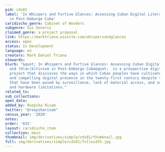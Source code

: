 ```yaml
---
pid: cds81
label: 'In Whispers and Furtive Glances: Assessing Cuban Digital Literacies and (H)ac(k)tivism
  in Post-Embargo Cuba'
caridischo_genre: Cabinet of Wonders
subgenre: Sui Generis
claimed_genre: a project proposal
link: https://marktriana.wixsite.com/whispersandglances
access: open
status: In Development
language: en
creators: Mark Daniel Triana
stewards:
blurb: "&quot; In Whispers and Furtive Glances: Assessing Cuban Digital Literacies
  and (H)ac(k)tivism in Post-Embargo Cuba&quot;  is a prospective digital humanities
  project that discusses the ways in which Cuban peoples have cultivated a unique
  and compelling digital presence in the twenty-first century despite the many challenges
  that have been posed by surveillance, lack of material access, and severe network
  and hardware limitations."
related_to:
sub_collections:
open_data:
added_by: Roopika Risam
twitter: "@roopikarisam"
census_year: '2020'
notes:
order: '015'
layout: caridischo_item
collection: main
thumbnail: img/derivatives/simple/cds81/thumbnail.jpg
full: img/derivatives/simple/cds81/fullwidth.jpg
---
```

